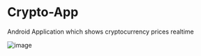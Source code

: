 # Crypto-App
Android Application which shows cryptocurrency prices realtime

![image](https://github.com/sharanchoksi/Crypto-App/assets/117386534/84ea1c28-0f79-46c4-b8b2-df6fd921a822)

